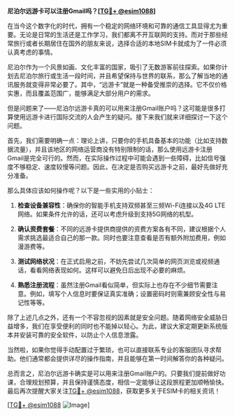 **尼泊尔远游卡可以注册Gmail吗？[[TG💪+ @esim1088](https://t.me/s/esim1088)]**

在当今这个数字化的时代，拥有一个稳定的网络环境和可靠的通信工具显得尤为重要。无论是日常的生活还是工作学习，我们都离不开互联网的支持。而对于那些经常旅行或者长期居住在国外的朋友来说，选择合适的本地SIM卡就成为了一件必须认真考虑的事情。

尼泊尔作为一个风景如画、文化丰富的国家，吸引了无数游客前往探索。如果你计划去尼泊尔旅行或生活一段时间，并且希望保持与世界的联系，那么了解当地的通讯服务就变得非常必要了。其中，“远游卡”就是一种备受推崇的选择。它不仅价格实惠，而且覆盖范围广，能够满足大部分用户的需求。

但是问题来了——尼泊尔远游卡真的可以用来注册Gmail账户吗？这可能是很多打算使用远游卡进行国际交流的人会产生的疑问。接下来我们就来详细探讨一下这个问题。

首先，我们需要明确一点：理论上讲，只要你的手机具备基本的功能（比如支持数据流量），并且该地区的网络运营商没有特别限制的话，那么使用远游卡注册Gmail是完全可行的。然而，在实际操作过程中可能会遇到一些障碍，比如信号强度不够稳定、速度较慢等问题。因此，在决定是否购买远游卡之前，最好先做好充分准备。

那么具体应该如何操作呢？以下是一些实用的小贴士：

1. **检查设备兼容性**：确保你的智能手机支持双频甚至三频Wi-Fi连接以及4G LTE网络。如果条件允许的话，还可以考虑升级到支持5G网络的机型。
   
2. **确认资费套餐**：不同的远游卡提供商提供的资费方案各有不同，建议根据个人需求挑选最适合自己的那一款。同时也要注意查看是否有额外附加费用，例如漫游费等。

3. **测试网络状况**：在正式启用之前，不妨先尝试几次简单的网页浏览或视频通话，看看网络表现如何。这样可以避免日后出现不必要的麻烦。

4. **熟悉注册流程**：虽然注册Gmail看似简单，但实际上也存在不少细节需要注意。例如，填写个人信息时要保证真实准确；设置密码时则需兼顾安全性与易记性等等。

除了上述几点之外，还有一个不容忽视的因素就是安全问题。随着网络安全威胁日益增多，我们在享受便利的同时也不能掉以轻心。为此，建议大家定期更新系统版本并安装可靠的安全软件，以防止个人信息泄露。

当然啦，如果你觉得手动配置过于繁琐，也可以直接联系专业的客服团队寻求帮助。他们通常都会提供详尽的操作指南，并且能够在第一时间解答你的各种疑问。

总而言之，尼泊尔远游卡确实是可以用来注册Gmail账户的。只要我们提前做好功课，合理规划预算，并且保持谨慎态度，相信一定能够让这段旅程更加顺畅愉快。最后再次提醒大家关注[TG💪+ @esim1088](https://t.me/s/esim1088)，获取更多关于ESIM卡的相关资讯！

[[TG💪+ @esim1088](https://t.me/s/esim1088) ![Image](https://i.postimg.cc/4NQfJmqS/Snipaste-2025-05-13-00-14-12.png)]
